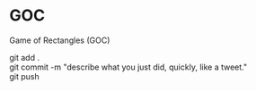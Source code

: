 # GOC
Game of Rectangles (GOC)

git add .  
git commit -m "describe what you just did, quickly, like a tweet."  
git push  

